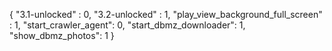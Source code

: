 {
  "3.1-unlocked" : 0,
  "3.2-unlocked" : 1,
  "play_view_background_full_screen" : 1,
  "start_crawler_agent": 0,
  "start_dbmz_downloader": 1,
  "show_dbmz_photos": 1
}
